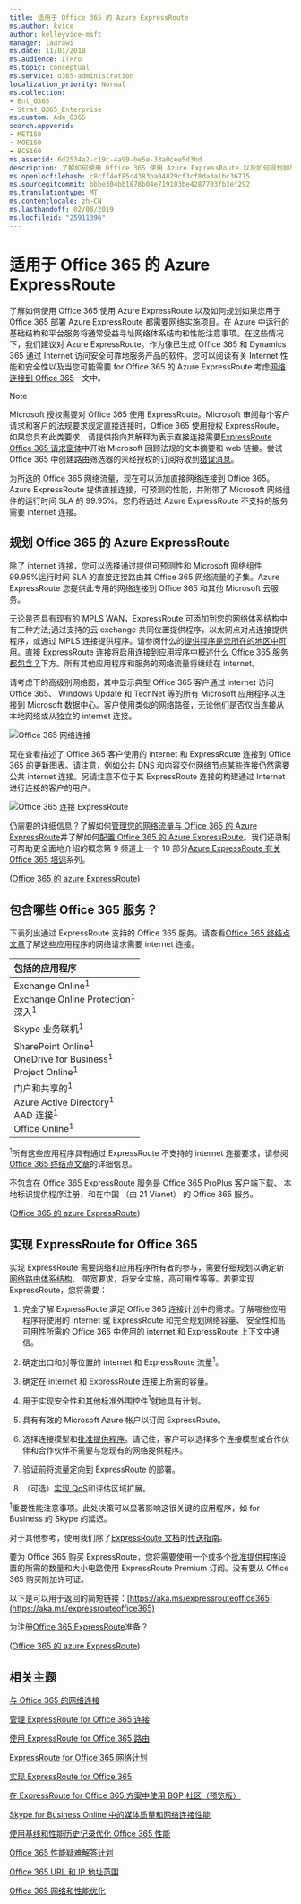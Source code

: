 ```yaml
---
title: 适用于 Office 365 的 Azure ExpressRoute
ms.author: kvice
author: kelleyvice-msft
manager: laurawi
ms.date: 11/01/2018
ms.audience: ITPro
ms.topic: conceptual
ms.service: o365-administration
localization_priority: Normal
ms.collection:
- Ent_O365
- Strat_O365_Enterprise
ms.custom: Adm_O365
search.appverid:
- MET150
- MOE150
- BCS160
ms.assetid: 6d2534a2-c19c-4a99-be5e-33a0cee5d3bd
description: 了解如何使用 Office 365 使用 Azure ExpressRoute 以及如何规划如果您用于 Office 365 部署 Azure ExpressRoute 都需要网络实施项目。
ms.openlocfilehash: c8cff4ef85c4383ba04829cf3cf8da3a1bc36715
ms.sourcegitcommit: bbbe304bb1878b04e719103be4287703fb3ef292
ms.translationtype: MT
ms.contentlocale: zh-CN
ms.lasthandoff: 02/08/2019
ms.locfileid: "25911396"
---
```

# <a name="azure-expressroute-for-office-365"></a>适用于 Office 365 的 Azure ExpressRoute

了解如何使用 Office 365 使用 Azure ExpressRoute 以及如何规划如果您用于 Office 365 部署 Azure ExpressRoute 都需要网络实施项目。在 Azure 中运行的基础结构和平台服务将通常受益寻址网络体系结构和性能注意事项。在这些情况下，我们建议对 Azure ExpressRoute。作为像已生成 Office 365 和 Dynamics 365 通过 Internet 访问安全可靠地服务产品的软件。您可以阅读有关 Internet 性能和安全性以及当您可能需要 for Office 365 的 Azure ExpressRoute 考虑[网络连接到 Office 365](network-connectivity.md)一文中。

> [!NOTE]
> Microsoft 授权需要对 Office 365 使用 ExpressRoute。Microsoft 审阅每个客户请求和客户的法规要求规定直接连接时，Office 365 使用授权 ExpressRoute。如果您具有此类要求，请提供指向其解释为表示直接连接需要[ExpressRoute Office 365 请求窗体](https://aka.ms/O365ERReview)中开始 Microsoft 回顾法规的文本摘要和 web 链接。尝试 Office 365 中创建路由筛选器的未经授权的订阅将收到[错误消息](https://support.microsoft.com/kb/3181709)。 

为所选的 Office 365 网络流量，现在可以添加直接网络连接到 Office 365。Azure ExpressRoute 提供直接连接，可预测的性能，并附带了 Microsoft 网络组件的运行时间 SLA 的 99.95%。您仍将通过 Azure ExpressRoute 不支持的服务需要 internet 连接。

## <a name="planning-azure-expressroute-for-office-365"></a>规划 Office 365 的 Azure ExpressRoute

除了 internet 连接，您可以选择通过提供可预测性和 Microsoft 网络组件 99.95%运行时间 SLA 的直接连接路由其 Office 365 网络流量的子集。Azure ExpressRoute 您提供此专用的网络连接到 Office 365 和其他 Microsoft 云服务。

无论是否具有现有的 MPLS WAN，ExpressRoute 可添加到您的网络体系结构中有三种方法;通过支持的云 exchange 共同位置提供程序，以太网点对点连接提供程序，或通过 MPLS 连接提供程序。请参阅什么的[提供程序是您所在的地区中可用](https://azure.microsoft.com/documentation/articles/expressroute-locations/)。直接 ExpressRoute 连接将启用连接到应用程序中概述[什么 Office 365 服务都包含？](azure-expressroute.md#BKMK_WhatDoIGet)下方。所有其他应用程序和服务的网络流量将继续在 internet。

请考虑下的高级别网络图，其中显示典型 Office 365 客户通过 internet 访问 Office 365、 Windows Update 和 TechNet 等的所有 Microsoft 应用程序以连接到 Microsoft 数据中心。客户使用类似的网络路径，无论他们是否仅当连接从本地网络或从独立的 internet 连接。

![Office 365 网络连接](media/9d8bc622-4a38-4a3b-a0f3-68657712d460.png)

现在查看描述了 Office 365 客户使用的 internet 和 ExpressRoute 连接到 Office 365 的更新图表。请注意，例如公共 DNS 和内容交付网络节点某些连接仍然需要公共 internet 连接。另请注意不位于其 ExpressRoute 连接的构建通过 Internet 进行连接的客户的用户。

![Office 365 连接 ExpressRoute](media/251788c4-0937-4584-9b2c-df08e11611fc.png)

仍需要的详细信息？了解如何[管理您的网络流量与 Office 365 的 Azure ExpressRoute](https://support.office.com/article/e1da26c6-2d39-4379-af6f-4da213218408)并了解如何[配置 Office 365 的 Azure ExpressRoute](https://azure.microsoft.com/documentation/articles/expressroute-faqs/)。我们还录制可帮助更全面地介绍的概念第 9 频道上一个 10 部分[Azure ExpressRoute 有关 Office 365 培训](https://channel9.msdn.com/series/aer)系列。

([Office 365 的 azure ExpressRoute](azure-expressroute.md#BKMK_HOME))

## <a name="what-office-365-services-are-included"></a>包含哪些 Office 365 服务？
<a name="BKMK_WhatDoIGet"> </a>

下表列出通过 ExpressRoute 支持的 Office 365 服务。请查看[Office 365 终结点文章](https://aka.ms/o365endpoints)了解这些应用程序的网络请求需要 internet 连接。

|**包括的应用程序**|
|:-----|
|Exchange Online<sup>1</sup> <br/> Exchange Online Protection<sup>1</sup> <br/> 深入<sup>1</sup> <br/> |
|Skype 业务联机<sup>1</sup> <br/> |
|SharePoint Online<sup>1</sup> <br/> OneDrive for Business<sup>1</sup> <br/> Project Online<sup>1</sup> <br/> |
|门户和共享的<sup>1</sup> <br/> Azure Active Directory<sup>1</sup> <br/> AAD 连接<sup>1</sup> <br/> Office Online<sup>1</sup> <br/> |

<sup>1</sup>所有这些应用程序具有通过 ExpressRoute 不支持的 internet 连接要求，请参阅[Office 365 终结点文章](https://aka.ms/o365endpoints)的详细信息。

不包含在 Office 365 ExpressRoute 服务是 Office 365 ProPlus 客户端下载、 本地标识提供程序注册，和在中国 （由 21 Vianet） 的 Office 365 服务。

([Office 365 的 azure ExpressRoute](azure-expressroute.md#BKMK_HOME))

## <a name="implementing-expressroute-for-office-365"></a>实现 ExpressRoute for Office 365

实现 ExpressRoute 需要网络和应用程序所有者的参与，需要仔细规划以确定新[网络路由体系结构](https://support.office.com/article/e1da26c6-2d39-4379-af6f-4da213218408)、 带宽要求，将安全实施，高可用性等等。若要实现 ExpressRoute，您将需要：

1. 完全了解 ExpressRoute 满足 Office 365 连接计划中的需求。了解哪些应用程序将使用的 internet 或 ExpressRoute 和完全规划网络容量、 安全性和高可用性所需的 Office 365 中使用的 internet 和 ExpressRoute 上下文中通信。

2. 确定出口和对等位置的 internet 和 ExpressRoute 流量<sup>1</sup>。

3. 确定在 internet 和 ExpressRoute 连接上所需的容量。

4. 用于实现安全性和其他标准外围控件<sup>1</sup>就地具有计划。

5. 具有有效的 Microsoft Azure 帐户以订阅 ExpressRoute。

6. 选择连接模型和[批准提供程序](https://azure.microsoft.com/documentation/articles/expressroute-locations/)。请记住，客户可以选择多个连接模型或合作伙伴和合作伙伴不需要与您现有的网络提供程序。

7. 验证前将流量定向到 ExpressRoute 的部署。

8. （可选）[实现 QoS](https://support.office.com/article/ExpressRoute-and-QoS-in-Skype-for-Business-Online-20c654da-30ee-4e4f-a764-8b7d8844431d)和评估区域扩展。

<sup>1</sup>重要性能注意事项。此处决策可以显著影响这很关键的应用程序，如 for Business 的 Skype 的延迟。

对于其他参考，使用我们除了[ExpressRoute 文档](https://azure.microsoft.com/documentation/articles/expressroute-introduction/)的[传送指南](https://support.office.com/article/Routing-with-ExpressRoute-for-Office-365-e1da26c6-2d39-4379-af6f-4da213218408)。

要为 Office 365 购买 ExpressRoute，您将需要使用一个或多个[批准提供程序](https://azure.microsoft.com/documentation/articles/expressroute-locations/)设置的所需的数量和大小电路使用 ExpressRoute Premium 订阅。没有要从 Office 365 购买附加许可证。

以下是可以用于返回的简短链接：[https://aka.ms/expressrouteoffice365](https://aka.ms/expressrouteoffice365)

为注册[Office 365 ExpressRoute](https://aka.ms/ert)准备？

([Office 365 的 azure ExpressRoute](azure-expressroute.md#BKMK_HOME))

## <a name="related-topics"></a>相关主题

[与 Office 365 的网络连接](network-connectivity.md)

[管理 ExpressRoute for Office 365 连接](managing-expressroute-for-connectivity.md)

[使用 ExpressRoute for Office 365 路由](routing-with-expressroute.md)

[ExpressRoute for Office 365 网络计划](network-planning-with-expressroute.md)

[实现 ExpressRoute for Office 365](implementing-expressroute.md)

[在 ExpressRoute for Office 365 方案中使用 BGP 社区（预览版）](bgp-communities-in-expressroute.md)

[Skype for Business Online 中的媒体质量和网络连接性能](https://support.office.com/article/5fe3e01b-34cf-44e0-b897-b0b2a83f0917)

[使用基线和性能历史记录优化 Office 365 性能](performance-tuning-using-baselines-and-history.md)

[Office 365 性能疑难解答计划](performance-troubleshooting-plan.md)

[Office 365 URL 和 IP 地址范围](https://docs.microsoft.com/office365/enterprise/urls-and-ip-address-ranges)

[Office 365 网络和性能优化](network-planning-and-performance.md)
